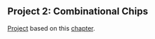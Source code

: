 ## Project 2: Combinational Chips

[Project](http://nand2tetris.org/02.php) based on this [chapter](http://nand2tetris.org/chapters/chapter%2002.pdf).